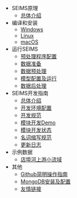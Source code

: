 - SEIMS原理
  - [总体介绍](TheoryOverall)
- 编译和安装
  - [Windows](Windows)
  - [Linux](Linux)
  - [macOS](macOS)
- 运行SEIMS
  - [预处理程序配置](Construct-python-env)
  - [数据准备](Data-preparation)
  - [数据预处理](Data-preprocess)
  - [模型配置及运行](Executation-and-calibration)
  - [数据后处理](result-postprocess)
- SEIMS开发指南
  - [总体介绍](Tech-Introduction)
  - [开发环境配置](Develop-environment)
  - [开发规范](Coding-protocol)
  - [模块开发Demo](Module-demo)
  - [模块开发状态](Module-in-development)
  - [名词缩写规范](Global-abbreviation)
  - [更新日志](ChangeLOG)
- 示例数据
  - [店埠河上游小流域](Dianbu)
- 其他
  - [Github简明操作指南](Git-guidance)
  - [MongoDB安装及配置](MongoDB-install-and-config)
  - [友情链接](useful-links)
